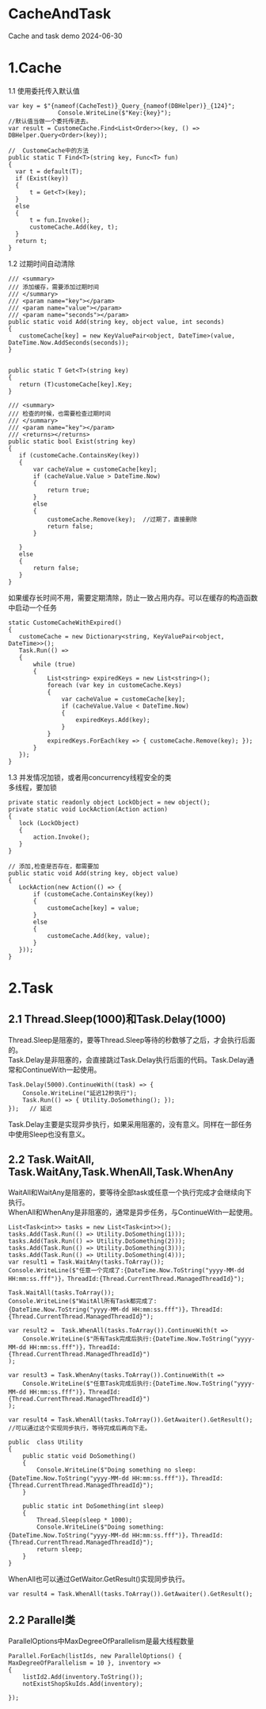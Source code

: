 # CacheAndTask
Cache and task demo 2024-06-30     

# 1.Cache   
 1.1 使用委托传入默认值   
  ```  
  var key = $"{nameof(CacheTest)}_Query_{nameof(DBHelper)}_{124}";
                Console.WriteLine($"Key:{key}");
  //默认值当做一个委托传进去。
  var result = CustomeCache.Find<List<Order>>(key, () => DBHelper.Query<Order>(key));     

  //  CustomeCache中的方法
  public static T Find<T>(string key, Func<T> fun) 
{
    var t = default(T);
    if (Exist(key))
    {
        t = Get<T>(key);
    }
    else 
    {
        t = fun.Invoke();
        customeCache.Add(key, t);
    }
    return t;
}    
```


 1.2 过期时间自动清除   
 ``` 
 /// <summary>
/// 添加缓存，需要添加过期时间
/// </summary>
/// <param name="key"></param>
/// <param name="value"></param>
/// <param name="seconds"></param>
public static void Add(string key, object value, int seconds)
{
    customeCache[key] = new KeyValuePair<object, DateTime>(value, DateTime.Now.AddSeconds(seconds));
}


public static T Get<T>(string key) 
{
    return (T)customeCache[key].Key;
}

/// <summary>
/// 检查的时候，也需要检查过期时间
/// </summary>
/// <param name="key"></param>
/// <returns></returns>
public static bool Exist(string key) 
{
    if (customeCache.ContainsKey(key))
    {
        var cacheValue = customeCache[key];
        if (cacheValue.Value > DateTime.Now)
        {
            return true;
        }
        else 
        {
            customeCache.Remove(key);  //过期了，直接删除
            return false;
        }

    }
    else 
    {
        return false;
    }
}
 ```  

 如果缓存长时间不用，需要定期清除，防止一致占用内存。可以在缓存的构造函数中启动一个任务  
 ```
 static CustomeCacheWithExpired()
{
    customeCache = new Dictionary<string, KeyValuePair<object, DateTime>>();
    Task.Run(() => 
    {
        while (true) 
        {
            List<string> expiredKeys = new List<string>();
            foreach (var key in customeCache.Keys) 
            {
                var cacheValue = customeCache[key];
                if (cacheValue.Value < DateTime.Now)
                {
                    expiredKeys.Add(key);
                }
            }
            expiredKeys.ForEach(key => { customeCache.Remove(key); });
        }
    });
}

 ```  


 1.3 并发情况加锁，或者用concurrency线程安全的类   
 多线程，要加锁  
 ```
 private static readonly object LockObject = new object();
private static void LockAction(Action action) 
{
    lock (LockObject) 
    {
        action.Invoke();
    }
}

// 添加,检查是否存在，都需要加
public static void Add(string key, object value) 
{
    LockAction(new Action(() => {
        if (customeCache.ContainsKey(key))
        {
            customeCache[key] = value;
        }
        else
        {
            customeCache.Add(key, value);
        }
    }));
}
 ```


# 2.Task

## 2.1 Thread.Sleep(1000)和Task.Delay(1000)  
Thread.Sleep是阻塞的，要等Thread.Sleep等待的秒数够了之后，才会执行后面的。   
Task.Delay是非阻塞的，会直接跳过Task.Delay执行后面的代码。Task.Delay通常和ContinueWith一起使用。
~~~
Task.Delay(5000).ContinueWith((task) => { 
    Console.WriteLine("延迟12秒执行");
    Task.Run(() => { Utility.DoSomething(); });
});   // 延迟
~~~
Task.Delay主要是实现异步执行，如果采用阻塞的，没有意义。同样在一部任务中使用Sleep也没有意义。

## 2.2 Task.WaitAll, Task.WaitAny,Task.WhenAll,Task.WhenAny
WaitAll和WaitAny是阻塞的，要等待全部task或任意一个执行完成才会继续向下执行。  
WhenAll和WhenAny是非阻塞的，通常是异步任务，与ContinueWith一起使用。
~~~
List<Task<int>> tasks = new List<Task<int>>();
tasks.Add(Task.Run(() => Utility.DoSomething(1)));
tasks.Add(Task.Run(() => Utility.DoSomething(2)));
tasks.Add(Task.Run(() => Utility.DoSomething(3)));
tasks.Add(Task.Run(() => Utility.DoSomething(4)));
var result1 = Task.WaitAny(tasks.ToArray());
Console.WriteLine($"任意一个完成了:{DateTime.Now.ToString("yyyy-MM-dd HH:mm:ss.fff")}，ThreadId:{Thread.CurrentThread.ManagedThreadId}");

Task.WaitAll(tasks.ToArray());
Console.WriteLine($"WaitAll所有Task都完成了:{DateTime.Now.ToString("yyyy-MM-dd HH:mm:ss.fff")}，ThreadId:{Thread.CurrentThread.ManagedThreadId}");

var result2 =  Task.WhenAll(tasks.ToArray()).ContinueWith(t =>
    Console.WriteLine($"所有Task完成后执行:{DateTime.Now.ToString("yyyy-MM-dd HH:mm:ss.fff")}，ThreadId:{Thread.CurrentThread.ManagedThreadId}")
);

var result3 = Task.WhenAny(tasks.ToArray()).ContinueWith(t =>
    Console.WriteLine($"任意Task完成后执行:{DateTime.Now.ToString("yyyy-MM-dd HH:mm:ss.fff")}，ThreadId:{Thread.CurrentThread.ManagedThreadId}")
);

var result4 = Task.WhenAll(tasks.ToArray()).GetAwaiter().GetResult();  //可以通过这个实现同步执行，等待完成后再向下走。

public  class Utility
{
    public static void DoSomething() 
    {
        Console.WriteLine($"Doing something no sleep:{DateTime.Now.ToString("yyyy-MM-dd HH:mm:ss.fff")}，ThreadId:{Thread.CurrentThread.ManagedThreadId}");
    }

    public static int DoSomething(int sleep)
    {
        Thread.Sleep(sleep * 1000);
        Console.WriteLine($"Doing something:{DateTime.Now.ToString("yyyy-MM-dd HH:mm:ss.fff")}，ThreadId:{Thread.CurrentThread.ManagedThreadId}");
        return sleep;
    }
}
~~~

WhenAll也可以通过GetWaitor.GetResult()实现同步执行。
~~~
var result4 = Task.WhenAll(tasks.ToArray()).GetAwaiter().GetResult();
~~~

## 2.2 Parallel类   
ParallelOptions中MaxDegreeOfParallelism是最大线程数量
~~~
Parallel.ForEach(listIds, new ParallelOptions() { MaxDegreeOfParallelism = 10 }, inventory =>
{
    listId2.Add(inventory.ToString());
    notExistShopSkuIds.Add(inventory);

});
~~~



